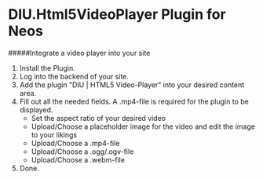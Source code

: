 DIU.Html5VideoPlayer Plugin for Neos
========================================

#####Integrate a video player into your site 
1) Install the Plugin.
2) Log into the backend of your site.
3) Add the plugin "DIU | HTML5 Video-Player" into your desired content area.
4) Fill out all the needed fields. A .mp4-file is required for the plugin to be displayed. 
    - Set the aspect ratio of your desired video
    - Upload/Choose a placeholder image for the video and edit the image to your likings
    - Upload/Choose a .mp4-file
    - Upload/Choose a .ogg/.ogv-file
    - Upload/Choose a .webm-file
5) Done.